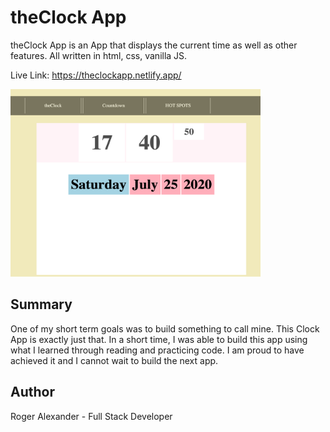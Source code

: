 # theClock App

theClock App is an App that displays the current time as well as other features. All written in html, css, vanilla JS.

Live Link: https://theclockapp.netlify.app/

<img src="images/img01.png" width="400" height="300">


<h2>Summary</h2>
One of my short term goals was to build something to call mine. This Clock App is exactly just that. In a short time, I was able to build this app using what I learned through reading and practicing code. I am proud to have achieved it and I cannot wait to build the next app.

<h2>Author</h2>

Roger Alexander - Full Stack Developer
